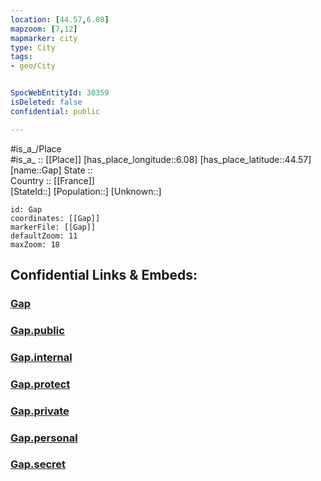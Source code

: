 ```yaml
---
location: [44.57,6.08] 
mapzoom: [7,12] 
mapmarker: city 
type: City
tags:
- geo/City


SpocWebEntityId: 30359
isDeleted: false
confidential: public

---
```

#is_a_/Place  
#is_a_ :: [[Place]] 
[has_place_longitude::6.08] 
[has_place_latitude::44.57] 
[name::Gap] 
State ::  
Country :: [[France]]  
[StateId::] 
[Population::] 
[Unknown::] 


```leaflet
id: Gap
coordinates: [[Gap]] 
markerFile: [[Gap]] 
defaultZoom: 11 
maxZoom: 18
```


## Confidential Links & Embeds: 

### [Gap](/_Standards/Earth/Continent/Europe/Europe~West/France/regions~France/Provence-Alpes-Côte_d'Azur/departments~Provence/Hautes-Alpes/communes~Hautes-Alpes/Gap/cities~Gap/Gap.md) 

### [Gap.public](/_public/Earth/Continent/Europe/Europe~West/France/regions~France/Provence-Alpes-Côte_d'Azur/departments~Provence/Hautes-Alpes/communes~Hautes-Alpes/Gap/cities~Gap/Gap.public.md) 

### [Gap.internal](/_internal/Earth/Continent/Europe/Europe~West/France/regions~France/Provence-Alpes-Côte_d'Azur/departments~Provence/Hautes-Alpes/communes~Hautes-Alpes/Gap/cities~Gap/Gap.internal.md) 

### [Gap.protect](/_protect/Earth/Continent/Europe/Europe~West/France/regions~France/Provence-Alpes-Côte_d'Azur/departments~Provence/Hautes-Alpes/communes~Hautes-Alpes/Gap/cities~Gap/Gap.protect.md) 

### [Gap.private](/_private/Earth/Continent/Europe/Europe~West/France/regions~France/Provence-Alpes-Côte_d'Azur/departments~Provence/Hautes-Alpes/communes~Hautes-Alpes/Gap/cities~Gap/Gap.private.md) 

### [Gap.personal](/_personal/Earth/Continent/Europe/Europe~West/France/regions~France/Provence-Alpes-Côte_d'Azur/departments~Provence/Hautes-Alpes/communes~Hautes-Alpes/Gap/cities~Gap/Gap.personal.md) 

### [Gap.secret](/_secret/Earth/Continent/Europe/Europe~West/France/regions~France/Provence-Alpes-Côte_d'Azur/departments~Provence/Hautes-Alpes/communes~Hautes-Alpes/Gap/cities~Gap/Gap.secret.md)

